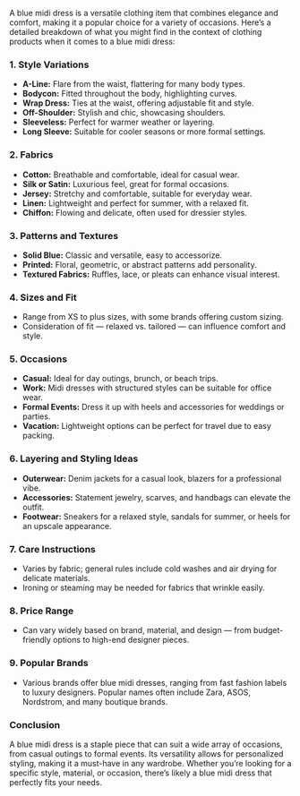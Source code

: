 A blue midi dress is a versatile clothing item that combines elegance and comfort, making it a popular choice for a variety of occasions. Here’s a detailed breakdown of what you might find in the context of clothing products when it comes to a blue midi dress:

### 1. **Style Variations**
   - **A-Line:** Flare from the waist, flattering for many body types.
   - **Bodycon:** Fitted throughout the body, highlighting curves.
   - **Wrap Dress:** Ties at the waist, offering adjustable fit and style.
   - **Off-Shoulder:** Stylish and chic, showcasing shoulders.
   - **Sleeveless:** Perfect for warmer weather or layering.
   - **Long Sleeve:** Suitable for cooler seasons or more formal settings.

### 2. **Fabrics**
   - **Cotton:** Breathable and comfortable, ideal for casual wear.
   - **Silk or Satin:** Luxurious feel, great for formal occasions.
   - **Jersey:** Stretchy and comfortable, suitable for everyday wear.
   - **Linen:** Lightweight and perfect for summer, with a relaxed fit.
   - **Chiffon:** Flowing and delicate, often used for dressier styles.

### 3. **Patterns and Textures**
   - **Solid Blue:** Classic and versatile, easy to accessorize.
   - **Printed:** Floral, geometric, or abstract patterns add personality.
   - **Textured Fabrics:** Ruffles, lace, or pleats can enhance visual interest.

### 4. **Sizes and Fit**
   - Range from XS to plus sizes, with some brands offering custom sizing.
   - Consideration of fit — relaxed vs. tailored — can influence comfort and style.

### 5. **Occasions**
   - **Casual:** Ideal for day outings, brunch, or beach trips.
   - **Work:** Midi dresses with structured styles can be suitable for office wear.
   - **Formal Events:** Dress it up with heels and accessories for weddings or parties.
   - **Vacation:** Lightweight options can be perfect for travel due to easy packing.

### 6. **Layering and Styling Ideas**
   - **Outerwear:** Denim jackets for a casual look, blazers for a professional vibe.
   - **Accessories:** Statement jewelry, scarves, and handbags can elevate the outfit.
   - **Footwear:** Sneakers for a relaxed style, sandals for summer, or heels for an upscale appearance.

### 7. **Care Instructions**
   - Varies by fabric; general rules include cold washes and air drying for delicate materials.
   - Ironing or steaming may be needed for fabrics that wrinkle easily.

### 8. **Price Range**
   - Can vary widely based on brand, material, and design — from budget-friendly options to high-end designer pieces.

### 9. **Popular Brands**
   - Various brands offer blue midi dresses, ranging from fast fashion labels to luxury designers. Popular names often include Zara, ASOS, Nordstrom, and many boutique brands.

### Conclusion
A blue midi dress is a staple piece that can suit a wide array of occasions, from casual outings to formal events. Its versatility allows for personalized styling, making it a must-have in any wardrobe. Whether you’re looking for a specific style, material, or occasion, there’s likely a blue midi dress that perfectly fits your needs.